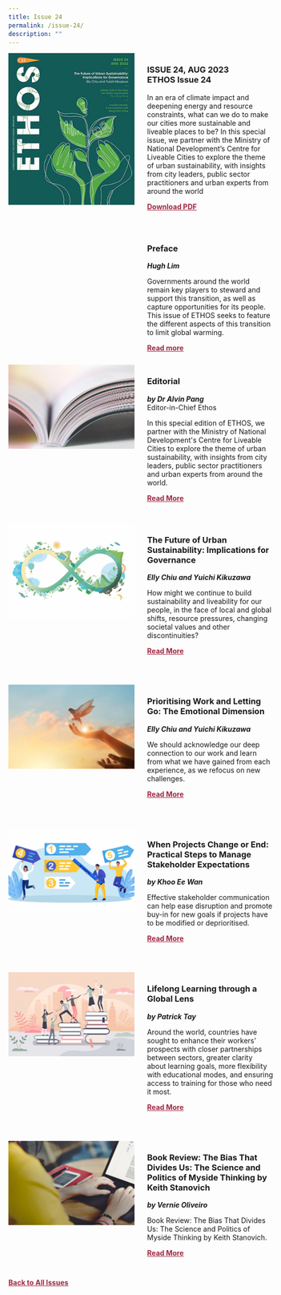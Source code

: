```yaml
---
title: Issue 24
permalink: /issue-24/
description: ""
---
```

<style>

.back a
{
	color: #9f2943;
	font-weight: bold;
	}
	


.text
{
	width: 50%;
}	
	
.img1 img
{
margin-top:25px;	
}	
	
.img img
{
margin-top:15px;	
}		
	
.button1 a
{
	color: #9f2943;
	font-weight:bold;
}
	

.grid-container {
	display: grid;
	grid-template-columns: 50% 50%;
	grid-column-gap: 5%;
	margin-bottom: 5%;
	}	
	
@media only screen and (max-width: 600px) {
	.grid-container {
		display: block;
	}
}	
</style>
<div class="grid-container">
        <div><img src="/images/Ethos_Thumbnails_Cover/ethosissue24.jpg"></div>
        <div><h3><span class="cat">ISSUE 24, AUG 2023</span>
            <br>ETHOS Issue 24</h3>	
            <p>In an era of climate impact and deepening energy and resource constraints, what can we do to make our cities more sustainable and liveable places to be? In this special issue, we partner with the Ministry of National Development’s Centre for Liveable Cities to explore the theme of urban sustainability, with insights from city leaders, public sector practitioners and urban experts from around the world</p>
            
            
   <div class="button1"><a target="_blank" href="https://go.gov.sg/ethos-issue-24">Download PDF</a></div>
	</div>
   </div>
    
   <br>
 
<div class="grid-container">
	<div><img src=""></div>
	<div>
		<h3>Preface</h3>
		<b><i>Hugh Lim</i></b>
		<p>Governments around the world remain key players to steward and support this transition, as well as capture opportunities for its people. This issue of ETHOS seeks to feature the different aspects of this transition to limit global warming.</p>
	
<div class="button1"><a target="_blank" href="">Read more</a></div>
</div>
</div> 

	
<div class="grid-container">
        <div><img src="/images/Landing_Banner_Images/tile_editorial.jpg">
	</div>
        <div><h3>Editorial </h3>
            <b><i>by Dr Alvin Pang</i></b>
            <figcaption>
            Editor-in-Chief Ethos
            </figcaption>
                
  <p>In this special edition of ETHOS, we partner with the Ministry of National Development's Centre for Liveable Cities to explore the theme of urban sustainability, with insights from city leaders, public sector practitioners and urban experts from around the world.</p>	
            
<div class="button1"><a href="">Read More</a></div> <br></div>
    </div>




<div class="grid-container">
        <div><img src="/images/Ethos_Images/Ethos_Issue_24/Future_Of_Urban_Sustainability_Banner_Teaser.jpg"></div>
  <div>
	<h3>The Future of Urban Sustainability: Implications for Governance</h3>
            <b><i>Elly Chiu and Yuichi Kikuzawa</i></b>
            
<p>How might we continue to build sustainability and liveability for our people, in the face of local and global shifts, resource pressures, changing societal values and other discontinuities?
</p>	
            
<div class="button1"><a href="/digital-issue-10/prioritisation/">Read More</a></div><br></div>
    </div>
<br>
<div class="grid-container">
      <div><img src="/images/Cropped_images/Ethos_Digital_10/Digital10-02.jpg"></div>
        <div><h3>Prioritising Work and Letting Go: The Emotional Dimension</h3>
            <b><i>Elly Chiu and Yuichi Kikuzawa</i></b>
<p>	
            We should acknowledge our deep connection to our work and learn from what we have gained from each experience, as we refocus on new challenges.
</p>	
            
<div class="button1"><a href="/digital-issue-10/prioritising-work-and-letting-go-the-emotional-dimensio/">Read More</a></div><br></div>
    </div>
    
<br>    
<div class="grid-container">
        <div><img src="/images/Cropped_images/Ethos_Digital_10/Digital10-03.jpg"></div>
        <div><h3>When Projects Change or End: Practical Steps to Manage Stakeholder Expectations</h3>
            <b><i>by Khoo Ee Wan</i></b>
            
<p>	
            Effective stakeholder communication can help ease disruption and promote buy-in for new goals if projects have to be modified or deprioritised.
</p>	
            
<div class="button1"><a href="/digital-issue-10/when-projects-change-or-end-practical-steps-to-manage-stakeholder-expectations/">Read More</a></div><br></div>
    </div>
    
<br>    
<div class="grid-container">
        <div><img src="/images/Cropped_images/Ethos_Digital_10/Digital10-04.jpg"></div>
        <div><h3>Lifelong Learning through a Global Lens</h3>
            <b><i>by Patrick Tay</i></b>
            
<p>	
            Around the world, countries have sought to enhance their workers’ prospects with closer partnerships between sectors, greater clarity about learning goals, more flexibility with educational modes, and ensuring access to training for those who need it most.
            </p>	
            
<div class="button1"><a href="/digital-issue-10/lifelong-learning-through-a-global-lens/">Read More</a></div><br></div>
    </div>
<br>
<div class="grid-container">
        <div><img src="/images/Cropped_images/Ethos_Digital_10/review.jpg"></div>
        <div><h3>Book Review: The Bias That Divides Us: The Science and Politics of Myside Thinking by Keith Stanovich</h3>
            <b><i>by Vernie Oliveiro</i></b>
            
<p>	
            Book Review: The Bias That Divides Us: The Science and Politics of Myside Thinking by Keith Stanovich.</p>	
            
<div class="button1"><a href="/digital-issue-10/why-people-see-the-same-facts-and-come-to-different-conclusions/">Read More</a></div><br></div>
    </div>

<div class="back">
<a href="/all-issues/">Back to All Issues</a>
</div>